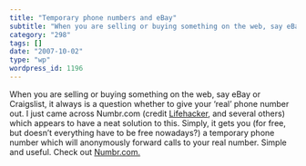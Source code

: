 ```yaml
---
title: "Temporary phone numbers and eBay"
subtitle: "When you are selling or buying something on the web, say eBay or Craigslist, it always is a question..."
category: "298"
tags: []
date: "2007-10-02"
type: "wp"
wordpress_id: 1196
---
```

When you are selling or buying something on the web, say eBay or Craigslist, it always is a question whether to give your ‘real’ phone number out. I just came across Numbr.com (credit [Lifehacker](http://lifehacker.com/software/privacy/get-a-free-disposable-phone-number-with-numbr-270222.php), and several others) which appears to have a neat solution to this. 
Simply, it gets you (for free, but doesn’t everything have to be free nowadays?) a temporary phone number which will anonymously forward calls to your real number. Simple and useful. Check out [Numbr.com.](http://numbr.com/)